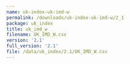 ```yaml
---
name: uk-index-uk-imd-w
permalink: /downloads/uk-index-uk-imd-w/2_1
package: uk_index
title: uk_imd_w
filename: UK_IMD_W.csv
version: '2.1'
full_version: '2.1'
file: /data/uk_index/2.1/UK_IMD_W.csv
---
```

